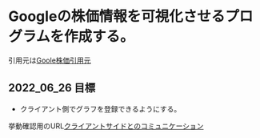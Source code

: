 # Googleの株価情報を可視化させるプログラムを作成する。

引用元は[Goole株価引用元](https://finance.yahoo.com/quote/GOOG/history?p=GOOG)

## 2022_06_26 目標

- クライアント側でグラフを登録できるようにする。

挙動確認用のURL[クライアントサイドとのコミュニケーション](https://imanakarobolab.github.io/Study/javascript/chartjs/html/chart_js3.html)